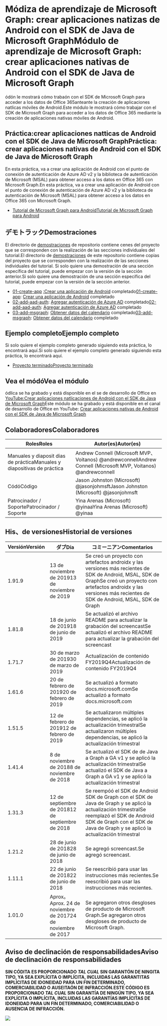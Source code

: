 # <a name="mdulo-de-aprendizaje-de-microsoft-graph-crear-aplicaciones-nativas-de-android-con-el-sdk-de-java-de-microsoft-graph"></a><span data-ttu-id="5d320-101">Módiza de aprendizaje de Microsoft Graph: crear aplicaciones natizas de Android con el SDK de Java de Microsoft Graph</span><span class="sxs-lookup"><span data-stu-id="5d320-101">Módulo de aprendizaje de Microsoft Graph: crear aplicaciones nativas de Android con el SDK de Java de Microsoft Graph</span></span>

<span data-ttu-id="5d320-102">ódón le mostrará cómo trabaón con el SDK de Microsoft Graph para acceder a los datos de Office 365anteante la creación de aplicaciones natlicas móviles de Android.</span><span class="sxs-lookup"><span data-stu-id="5d320-102">Este módulo le mostrará cómo trabajar con el SDK de Microsoft Graph para acceder a los datos de Office 365 mediante la creación de aplicaciones nativas móviles de Android.</span></span>

## <a name="prctica-crear-aplicaciones-nativas-de-android-con-el-sdk-de-java-de-microsoft-graph"></a><span data-ttu-id="5d320-103">Práctica:crear aplicaciones natticas de Android con el SDK de Java de Microsoft Graph</span><span class="sxs-lookup"><span data-stu-id="5d320-103">Práctica: crear aplicaciones nativas de Android con el SDK de Java de Microsoft Graph</span></span>

<span data-ttu-id="5d320-104">En esta práctica, va a crear una aplicación de Android con el punto de conexión de autenticación de Azure AD v2 y la biblioteca de autenticación de Microsoft (MSAL) para obtener acceso a los datos en Office 365 con Microsoft Graph.</span><span class="sxs-lookup"><span data-stu-id="5d320-104">En esta práctica, va a crear una aplicación de Android con el punto de conexión de autenticación de Azure AD v2 y la biblioteca de autenticación de Microsoft (MSAL) para obtener acceso a los datos en Office 365 con Microsoft Graph.</span></span>

- [<span data-ttu-id="5d320-105">Tutorial de Microsoft Graph para Android</span><span class="sxs-lookup"><span data-stu-id="5d320-105">Tutorial de Microsoft Graph para Android</span></span>](https://docs.microsoft.com/graph/tutorials/android)

## <a name="demostraciones"></a><span data-ttu-id="5d320-106">デモトラック</span><span class="sxs-lookup"><span data-stu-id="5d320-106">Demostraciones</span></span>

<span data-ttu-id="5d320-107">El directorio de [demostraciones](./demos) de repositorio contiene cenes del proyecto que se corresponden con la realización de las secciones individuales del tutorial.</span><span class="sxs-lookup"><span data-stu-id="5d320-107">El directorio de [demostraciones](./demos) de este repositorio contiene copias del proyecto que se corresponden con la realización de las secciones individuales del tutorial.</span></span> <span data-ttu-id="5d320-108">Si solo quiere una demostración de una sección específica del tutorial, puede empezar con la versión de la sección anterior.</span><span class="sxs-lookup"><span data-stu-id="5d320-108">Si solo quiere una demostración de una sección específica del tutorial, puede empezar con la versión de la sección anterior.</span></span>

- <span data-ttu-id="5d320-109">[01-create-app](demos/01-create-app) [:Crear una aplicación de Android](https://docs.microsoft.com/graph/tutorials/android?tutorial-step=1) completado</span><span class="sxs-lookup"><span data-stu-id="5d320-109">[01-create-app](demos/01-create-app): [Crear una aplicación de Android](https://docs.microsoft.com/graph/tutorials/android?tutorial-step=1) completado</span></span>
- <span data-ttu-id="5d320-110">[02-add-aad-auth](demos/02-add-aad-auth): [Agregar autenticación de Azure AD](https://docs.microsoft.com/graph/tutorials/android?tutorial-step=3) completado</span><span class="sxs-lookup"><span data-stu-id="5d320-110">[02-add-aad-auth](demos/02-add-aad-auth): [Agregar autenticación de Azure AD](https://docs.microsoft.com/graph/tutorials/android?tutorial-step=3) completado</span></span>
- <span data-ttu-id="5d320-111">[03-add-msgraph](demos/03-add-msgraph): [Obtener datos del calendario](https://docs.microsoft.com/graph/tutorials/android?tutorial-step=4) completado</span><span class="sxs-lookup"><span data-stu-id="5d320-111">[03-add-msgraph](demos/03-add-msgraph): [Obtener datos del calendario](https://docs.microsoft.com/graph/tutorials/android?tutorial-step=4) completado</span></span>

## <a name="ejemplo-completo"></a><span data-ttu-id="5d320-112">Ejemplo completo</span><span class="sxs-lookup"><span data-stu-id="5d320-112">Ejemplo completo</span></span>

<span data-ttu-id="5d320-113">Si solo quiere el ejemplo completo generado siguiendo esta práctica, lo encontrará aquí.</span><span class="sxs-lookup"><span data-stu-id="5d320-113">Si solo quiere el ejemplo completo generado siguiendo esta práctica, lo encontrará aquí.</span></span>

- [<span data-ttu-id="5d320-114">Proyecto terminado</span><span class="sxs-lookup"><span data-stu-id="5d320-114">Proyecto terminado</span></span>](demos/03-add-msgraph)

## <a name="vea-el-mdulo"></a><span data-ttu-id="5d320-115">Vea el módó</span><span class="sxs-lookup"><span data-stu-id="5d320-115">Vea el módulo</span></span>

<span data-ttu-id="5d320-116">ódlica se ha grabado y está disponible en el se de desarrollo de Office en [YouTube:Crear aplicaciones natlicaciones de Android con el SDK de Java de Microsoft Graph](https://youtu.be/BLmOmv4FSsQ)</span><span class="sxs-lookup"><span data-stu-id="5d320-116">Este módulo se ha grabado y está disponible en el canal de desarrollo de Office en YouTube: [Crear aplicaciones nativas de Android con el SDK de Java de Microsoft Graph](https://youtu.be/BLmOmv4FSsQ)</span></span>

## <a name="colaboradores"></a><span data-ttu-id="5d320-117">Colaboradores</span><span class="sxs-lookup"><span data-stu-id="5d320-117">Colaboradores</span></span>

| <span data-ttu-id="5d320-118">Roles</span><span class="sxs-lookup"><span data-stu-id="5d320-118">Roles</span></span> | <span data-ttu-id="5d320-119">Autor(es)</span><span class="sxs-lookup"><span data-stu-id="5d320-119">Autor(es)</span></span> |
| -------------------- | ------------------------------------------------------- |
| <span data-ttu-id="5d320-120">Manuales y diaposit dias de práctica</span><span class="sxs-lookup"><span data-stu-id="5d320-120">Manuales y diapositivas de práctica</span></span> | <span data-ttu-id="5d320-121">Andrew Connell (Microsoft MVP、Voitanos) @andrewconnell</span><span class="sxs-lookup"><span data-stu-id="5d320-121">Andrew Connell (Microsoft MVP, Voitanos) @andrewconnell</span></span> |
| <span data-ttu-id="5d320-122">Códó</span><span class="sxs-lookup"><span data-stu-id="5d320-122">Código</span></span> | <span data-ttu-id="5d320-123">Jason Johnston (Microsoft) @jasonjohmsft</span><span class="sxs-lookup"><span data-stu-id="5d320-123">Jason Johnston (Microsoft) @jasonjohmsft</span></span> |
| <span data-ttu-id="5d320-124">Patrocinador / Soporte</span><span class="sxs-lookup"><span data-stu-id="5d320-124">Patrocinador / Soporte</span></span> | <span data-ttu-id="5d320-125">Yina Arenas (Microsoft) @yinaa</span><span class="sxs-lookup"><span data-stu-id="5d320-125">Yina Arenas (Microsoft) @yinaa</span></span> |

## <a name="historial-de-versiones"></a><span data-ttu-id="5d320-126">His、de versiones</span><span class="sxs-lookup"><span data-stu-id="5d320-126">Historial de versiones</span></span>

| <span data-ttu-id="5d320-127">Versión</span><span class="sxs-lookup"><span data-stu-id="5d320-127">Versión</span></span> | <span data-ttu-id="5d320-128">ダブ</span><span class="sxs-lookup"><span data-stu-id="5d320-128">Día</span></span> | <span data-ttu-id="5d320-129">コミーニアン</span><span class="sxs-lookup"><span data-stu-id="5d320-129">Comentarios</span></span> |
| ------- | ------------------ | -------------------------------------------------------------------------- |
| <span data-ttu-id="5d320-130">1.9</span><span class="sxs-lookup"><span data-stu-id="5d320-130">1.9</span></span> | <span data-ttu-id="5d320-131">13 de noviembre de 2019</span><span class="sxs-lookup"><span data-stu-id="5d320-131">13 de noviembre de 2019</span></span> | <span data-ttu-id="5d320-132">Se creó un proyecto con artefactos androidx y las versiones más recientes de SDK de Android, MSAL, SDK de Graph</span><span class="sxs-lookup"><span data-stu-id="5d320-132">Se creó un proyecto con artefactos androidx y las versiones más recientes de SDK de Android, MSAL, SDK de Graph</span></span> |
| <span data-ttu-id="5d320-133">1.8</span><span class="sxs-lookup"><span data-stu-id="5d320-133">1.8</span></span> | <span data-ttu-id="5d320-134">18 de junio de 2019</span><span class="sxs-lookup"><span data-stu-id="5d320-134">18 de junio de 2019</span></span> | <span data-ttu-id="5d320-135">Se actualizó el archivo README para actualizar la grabación del screencast</span><span class="sxs-lookup"><span data-stu-id="5d320-135">Se actualizó el archivo README para actualizar la grabación del screencast</span></span> |
| <span data-ttu-id="5d320-136">1.7</span><span class="sxs-lookup"><span data-stu-id="5d320-136">1.7</span></span> | <span data-ttu-id="5d320-137">30 de marzo de 2019</span><span class="sxs-lookup"><span data-stu-id="5d320-137">30 de marzo de 2019</span></span> | <span data-ttu-id="5d320-138">Actualización de contenido FY2019Q4</span><span class="sxs-lookup"><span data-stu-id="5d320-138">Actualización de contenido FY2019Q4</span></span> |
| <span data-ttu-id="5d320-139">1.6</span><span class="sxs-lookup"><span data-stu-id="5d320-139">1.6</span></span> | <span data-ttu-id="5d320-140">20 de febrero de 2019</span><span class="sxs-lookup"><span data-stu-id="5d320-140">20 de febrero de 2019</span></span> | <span data-ttu-id="5d320-141">Se actualizó a formato docs.microsoft.com</span><span class="sxs-lookup"><span data-stu-id="5d320-141">Se actualizó a formato docs.microsoft.com</span></span> |
| <span data-ttu-id="5d320-142">1.5</span><span class="sxs-lookup"><span data-stu-id="5d320-142">1.5</span></span> | <span data-ttu-id="5d320-143">12 de febrero de 2019</span><span class="sxs-lookup"><span data-stu-id="5d320-143">12 de febrero de 2019</span></span> | <span data-ttu-id="5d320-144">Se actualizaron múltiples dependencias, se aplicó la actualización trimestral</span><span class="sxs-lookup"><span data-stu-id="5d320-144">Se actualizaron múltiples dependencias, se aplicó la actualización trimestral</span></span> |
| <span data-ttu-id="5d320-145">1.4</span><span class="sxs-lookup"><span data-stu-id="5d320-145">1.4</span></span> | <span data-ttu-id="5d320-146">8 de noviembre de 2018</span><span class="sxs-lookup"><span data-stu-id="5d320-146">8 de noviembre de 2018</span></span> | <span data-ttu-id="5d320-147">Se actualizó el SDK de de Java a Graph a GA v1 y se aplicó la actualización trimestral</span><span class="sxs-lookup"><span data-stu-id="5d320-147">Se actualizó el SDK de Java a Graph a GA v1 y se aplicó la actualización trimestral</span></span> |
| <span data-ttu-id="5d320-148">1.3</span><span class="sxs-lookup"><span data-stu-id="5d320-148">1.3</span></span> | <span data-ttu-id="5d320-149">12 de septiembre de 2018</span><span class="sxs-lookup"><span data-stu-id="5d320-149">12 de septiembre de 2018</span></span> | <span data-ttu-id="5d320-150">Se reempóó el SDK de Android SDK de Graph con el SDK de Java de Graph y se aplicó la actualización trimestral</span><span class="sxs-lookup"><span data-stu-id="5d320-150">Se reemplazó el SDK de Android SDK de Graph con el SDK de Java de Graph y se aplicó la actualización trimestral</span></span> |
| <span data-ttu-id="5d320-151">1.2</span><span class="sxs-lookup"><span data-stu-id="5d320-151">1.2</span></span> | <span data-ttu-id="5d320-152">28 de junio de 2018</span><span class="sxs-lookup"><span data-stu-id="5d320-152">28 de junio de 2018</span></span> | <span data-ttu-id="5d320-153">Se agregó screencast.</span><span class="sxs-lookup"><span data-stu-id="5d320-153">Se agregó screencast.</span></span> |
| <span data-ttu-id="5d320-154">1.1</span><span class="sxs-lookup"><span data-stu-id="5d320-154">1.1</span></span> | <span data-ttu-id="5d320-155">22 de junio de 2018</span><span class="sxs-lookup"><span data-stu-id="5d320-155">22 de junio de 2018</span></span> | <span data-ttu-id="5d320-156">Se reescribió para usar las instrucciones más recientes.</span><span class="sxs-lookup"><span data-stu-id="5d320-156">Se reescribió para usar las instrucciones más recientes.</span></span> |
| <span data-ttu-id="5d320-157">1.0</span><span class="sxs-lookup"><span data-stu-id="5d320-157">1.0</span></span> | <span data-ttu-id="5d320-158">Aprox。</span><span class="sxs-lookup"><span data-stu-id="5d320-158">Aprox.</span></span> <span data-ttu-id="5d320-159">24 de noviembre de 2017</span><span class="sxs-lookup"><span data-stu-id="5d320-159">24 de noviembre de 2017</span></span> | <span data-ttu-id="5d320-160">Se agregaron otros desgloses de producto de Microsoft Graph.</span><span class="sxs-lookup"><span data-stu-id="5d320-160">Se agregaron otros desgloses de producto de Microsoft Graph.</span></span> |

## <a name="aviso-de-declinacin-de-responsabilidades"></a><span data-ttu-id="5d320-161">Aviso de declinación de responsabilidades</span><span class="sxs-lookup"><span data-stu-id="5d320-161">Aviso de declinación de responsabilidades</span></span>

<span data-ttu-id="5d320-162">**SIN CÓDITA ES PROPORCIONADO _TAL CUAL_ SIN GARANTÓN DE NINGITA TIPO, YA SEA EXPLÍCITA O IMPLÍCITA, INCLUIDAS LAS GARANTITAS IMPLÍCITAS DE IDONEIDAD PARA UN FIN DETERMINADO, COMERCIABILIDAD O AUSEITAÓN DE INFRACCIÓN.**</span><span class="sxs-lookup"><span data-stu-id="5d320-162">**ESTE CÓDIGO ES PROPORCIONADO _TAL CUAL_ SIN GARANTÍA DE NINGÚN TIPO, YA SEA EXPLÍCITA O IMPLÍCITA, INCLUIDAS LAS GARANTÍAS IMPLÍCITAS DE IDONEIDAD PARA UN FIN DETERMINADO, COMERCIABILIDAD O AUSENCIA DE INFRACCIÓN.**</span></span>

<!-- markdownlint-disable MD033 -->
<img src="https://telemetry.sharepointpnp.com/msgraph-training-android" />
